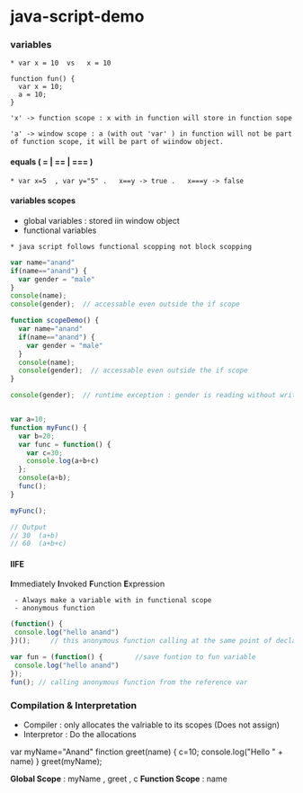 # java-script-demo

### variables ###

```
* var x = 10  vs   x = 10
```
```
function fun() {
  var x = 10;
  a = 10;
}

'x' -> function scope : x with in function will store in function sope

'a' -> window scope : a (with out 'var' ) in function will not be part of function scope, it will be part of wiindow object.

```

#### equals ( = | == | === ) ####
```
* var x=5  , var y="5" .   x==y -> true .   x===y -> false
```


#### variables scopes ####
* global variables : stored iin window object
* functional variables 
``` 
* java script follows functional scopping not block scopping
```
```javascript
var name="anand"
if(name=="anand") {
  var gender = "male"
}
console(name);
console(gender);  // accessable even outside the if scope
```
```javascript
function scopeDemo() {
  var name="anand"
  if(name=="anand") {
    var gender = "male"
  }
  console(name);
  console(gender);  // accessable even outside the if scope
}

console(gender);  // runtime exception : gender is reading without write operation

```

```js

var a=10;
function myFunc() {
  var b=20;
  var func = function() {
    var c=30;
    console.log(a+b+c)
  };
  console(a+b);
  func();
}

myFunc();

// Output
// 30  (a+b)
// 60  (a+b+c)

```

#### IIFE ####

**I**mmediately **I**nvoked **F**unction **E**xpression

```
 - Always make a variable with in functional scope 
 - anonymous function
```

```javascript
(function() {
 console.log("hello anand")
})();     // this anonymous function calling at the same point of declaration - > IIFE  
```


```javascript
var fun = (function() {        //save funtion to fun variable
 console.log("hello anand")
});
fun(); // calling anonymous function from the reference var
```

### Compilation & Interpretation 
* Compiler : only allocates the valriable to its scopes (Does not assign)
* Interpretor : Do the allocations

var myName="Anand"
finction greet(name) {
  c=10;
  console.log("Hello " + name)
}
greet(myName);

**Global Scope** :  myName ,  greet , c
**Function Scope** : name

